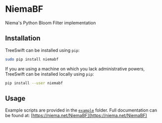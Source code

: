 # NiemaBF
Niema's Python Bloom Filter implementation

## Installation
TreeSwift can be installed using `pip`:

```bash
sudo pip install niemabf
```

If you are using a machine on which you lack administrative powers, TreeSwift can be installed locally using `pip`:

```bash
pip install --user niemabf
```

## Usage
Example scripts are provided in the [`example`](example) folder. Full documentation can be found at: [https://niema.net/NiemaBF](https://niema.net/NiemaBF)
